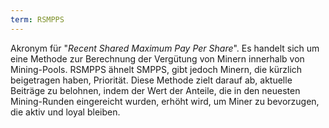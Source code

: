 ```yaml
---
term: RSMPPS
---
```


Akronym für "*Recent Shared Maximum Pay Per Share*". Es handelt sich um eine Methode zur Berechnung der Vergütung von Minern innerhalb von Mining-Pools. RSMPPS ähnelt SMPPS, gibt jedoch Minern, die kürzlich beigetragen haben, Priorität. Diese Methode zielt darauf ab, aktuelle Beiträge zu belohnen, indem der Wert der Anteile, die in den neuesten Mining-Runden eingereicht wurden, erhöht wird, um Miner zu bevorzugen, die aktiv und loyal bleiben.